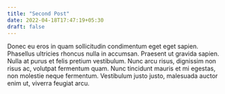 ```yaml
---
title: "Second Post"
date: 2022-04-18T17:47:19+05:30
draft: false
---
```


Donec eu eros in quam sollicitudin condimentum eget eget sapien. Phasellus ultricies rhoncus nulla in accumsan. Praesent ut gravida sapien. Nulla at purus et felis pretium vestibulum. Nunc arcu risus, dignissim non risus ac, volutpat fermentum quam. Nunc tincidunt mauris et mi egestas, non molestie neque fermentum. Vestibulum justo justo, malesuada auctor enim ut, viverra feugiat arcu.